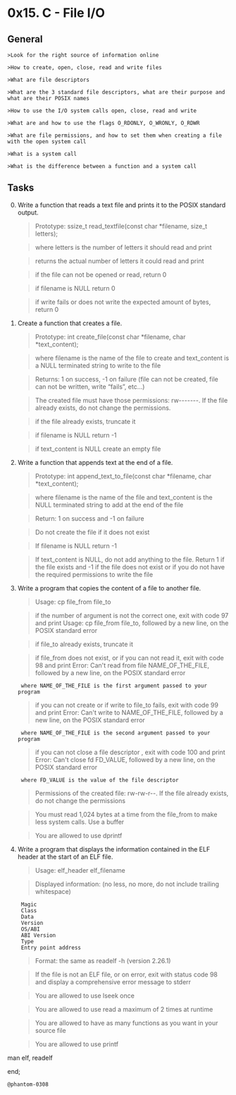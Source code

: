 # 0x15. C - File I/O

## General

	>Look for the right source of information online
	
	>How to create, open, close, read and write files

	>What are file descriptors

	>What are the 3 standard file descriptors, what are their purpose and what are their POSIX names

	>How to use the I/O system calls open, close, read and write

	>What are and how to use the flags O_RDONLY, O_WRONLY, O_RDWR

	>What are file permissions, and how to set them when creating a file with the open system call

	>What is a system call

	>What is the difference between a function and a system call

## Tasks
0. Write a function that reads a text file and prints it to the POSIX standard output.

	>Prototype: ssize_t read_textfile(const char *filename, size_t letters);

	>where letters is the number of letters it should read and print

	>returns the actual number of letters it could read and print

	>if the file can not be opened or read, return 0

	>if filename is NULL return 0

	>if write fails or does not write the expected amount of bytes, return 0

1. Create a function that creates a file.

	>Prototype: int create_file(const char *filename, char *text_content);

	>where filename is the name of the file to create and text_content is a NULL terminated string to write to the file

	>Returns: 1 on success, -1 on failure (file can not be created, file can not be written, write “fails”, etc…)

	>The created file must have those permissions: rw-------. If the file already exists, do not change the permissions.

	>if the file already exists, truncate it

	>if filename is NULL return -1

	>if text_content is NULL create an empty file

2. Write a function that appends text at the end of a file.

	>Prototype: int append_text_to_file(const char *filename, char *text_content);

	>where filename is the name of the file and text_content is the NULL terminated string to add at the end of the file

	>Return: 1 on success and -1 on failure

	>Do not create the file if it does not exist

	>If filename is NULL return -1

	>If text_content is NULL, do not add anything to the file. Return 1 if the file exists and -1 if the file does not exist or if you do not have the required permissions to write the file	

3. Write a program that copies the content of a file to another file.

	>Usage: cp file_from file_to
	
	>if the number of argument is not the correct one, exit with code 97 and print Usage: cp file_from file_to, followed by a new line, on the POSIX standard error

	>if file_to already exists, truncate it

	>if file_from does not exist, or if you can not read it, exit with code 98 and print Error: Can't read from file NAME_OF_THE_FILE, followed by a new line, on the POSIX standard error

		where NAME_OF_THE_FILE is the first argument passed to your program

	>if you can not create or if write to file_to fails, exit with code 99 and print Error: Can't write to NAME_OF_THE_FILE, followed by a new line, on the POSIX standard error

		where NAME_OF_THE_FILE is the second argument passed to your program

	>if you can not close a file descriptor , exit with code 100 and print Error: Can't close fd FD_VALUE, followed by a new line, on the POSIX standard error

		where FD_VALUE is the value of the file descriptor

	>Permissions of the created file: rw-rw-r--. If the file already exists, do not change the permissions

	>You must read 1,024 bytes at a time from the file_from to make less system calls. Use a buffer

	>You are allowed to use dprintf

4. Write a program that displays the information contained in the ELF header at the start of an ELF file.

	>Usage: elf_header elf_filename

	>Displayed information: (no less, no more, do not include trailing whitespace)

		Magic
		Class
		Data
		Version
		OS/ABI
		ABI Version
		Type
		Entry point address

	>Format: the same as readelf -h (version 2.26.1)

	>If the file is not an ELF file, or on error, exit with status code 98 and display a comprehensive error message to stderr

	>You are allowed to use lseek once

	>You are allowed to use read a maximum of 2 times at runtime

	>You are allowed to have as many functions as you want in your source file

	>You are allowed to use printf

man elf, readelf

end;

	@phantom-0308
